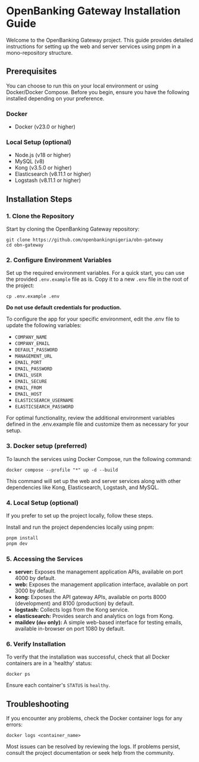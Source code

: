 # OpenBanking Gateway Installation Guide

Welcome to the OpenBanking Gateway project. This guide provides detailed instructions for setting up the web and server services using pnpm in a mono-repository structure.

## Prerequisites

You can choose to run this on your local environment or using Docker/Docker Compose. Before you begin, ensure you have the following installed depending on your preference.

### Docker

- Docker (v23.0 or higher)

### Local Setup (optional)

- Node.js (v18 or higher)
- MySQL (v8)
- Kong (v3.5.0 or higher)
- Elasticsearch (v8.11.1 or higher)
- Logstash (v8.11.1 or higher)


## Installation Steps

### 1. Clone the Repository

Start by cloning the OpenBanking Gateway repository:

```shell
git clone https://github.com/openbankingnigeria/obn-gateway
cd obn-gateway
```

### 2. Configure Environment Variables

Set up the required environment variables. For a quick start, you can use the provided `.env.example` file as is. Copy it to a new `.env` file in the root of the project:

```shell
cp .env.example .env
```

**Do not use default credentials for production.**

To configure the app for your specific environment, edit the .env file to update the following variables:

- `COMPANY_NAME`
- `COMPANY_EMAIL`
- `DEFAULT_PASSWORD`
- `MANAGEMENT_URL`
- `EMAIL_PORT`
- `EMAIL_PASSWORD`
- `EMAIL_USER`
- `EMAIL_SECURE`
- `EMAIL_FROM`
- `EMAIL_HOST`
- `ELASTICSEARCH_USERNAME`
- `ELASTICSEARCH_PASSWORD`

For optimal functionality, review the additional environment variables defined in the .env.example file and customize them as necessary for your setup.

### 3. Docker setup (preferred)

To launch the services using Docker Compose, run the following command:

```shell
docker compose --profile "*" up -d --build
```

This command will set up the web and server services along with other dependencies like Kong, Elasticsearch, Logstash, and MySQL.

### 4. Local Setup (optional)

If you prefer to set up the project locally, follow these steps.

Install and run the project dependencies locally using pnpm:

```bash
pnpm install
pnpm dev
```

### 5. Accessing the Services

- **server:** Exposes the management application APIs, available on port 4000 by default.
- **web:** Exposes the management application interface, available on port 3000 by default.
- **kong:** Exposes the API gateway APIs, available on ports 8000 (development) and 8100 (production) by default.
- **logstash:** Collects logs from the Kong service.
- **elasticsearch:** Provides search and analytics on logs from Kong.
- **maildev (`dev` only):** A simple web-based interface for testing emails, available in-browser on port 1080 by default.

### 6. Verify Installation

To verify that the installation was successful, check that all Docker containers are in a 'healthy' status:

```shell
docker ps
```

Ensure each container's `STATUS` is `healthy`.

## Troubleshooting

If you encounter any problems, check the Docker container logs for any errors:

```shell
docker logs <container_name>
```

Most issues can be resolved by reviewing the logs. If problems persist, consult the project documentation or seek help from the community.
